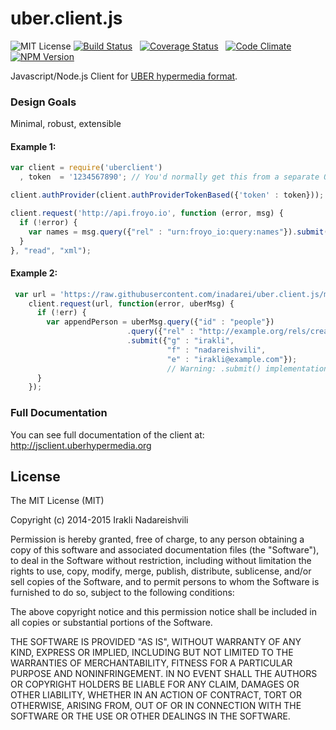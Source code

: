 uber.client.js
==============

![MIT License](https://img.shields.io/npm/l/uberclient.svg?style=flat)
[![Build Status](https://travis-ci.org/inadarei/uber.client.js.svg?branch=master)](https://travis-ci.org/inadarei/uber.client.js) &nbsp;
[![Coverage Status](https://coveralls.io/repos/inadarei/uber.client.js/badge.png?branch=master)](https://coveralls.io/r/inadarei/uber.client.js?branch=master) &nbsp;
[![Code Climate](https://codeclimate.com/github/inadarei/uber.client.js/badges/gpa.svg)](https://codeclimate.com/github/inadarei/uber.client.js) &nbsp;
[![NPM Version](https://img.shields.io/npm/v/uberclient.svg)](https://www.npmjs.org/package/uberclient) &nbsp;


Javascript/Node.js Client for [UBER hypermedia format](http://uberhypermedia.org).

### Design Goals
Minimal, robust, extensible

#### Example 1:

```javascript
var client = require('uberclient')
  , token  = '1234567890'; // You'd normally get this from a separate OAuth2 workflow

client.authProvider(client.authProviderTokenBased({'token' : token}));

client.request('http://api.froyo.io', function (error, msg) {
  if (!error) {
    var names = msg.query({"rel" : "urn:froyo_io:query:names"}).submit({"m" : "male"});
  }
}, "read", "xml");
```

#### Example 2:

```javascript
 var url = 'https://raw.githubusercontent.com/inadarei/uber.client.js/master/test/fixtures/uber-sample.json';
    client.request(url, function(error, uberMsg) {
      if (!err) {
        var appendPerson = uberMsg.query({"id" : "people"})
                          .query({"rel" : "http://example.org/rels/create"})
                          .submit({"g" : "irakli",
                                   "f" : "nadareishvili",
                                   "e" : "irakli@example.com"});
                                   // Warning: .submit() implementation is in progress.
      }
    });
```

### Full Documentation

You can see full documentation of the client at: http://jsclient.uberhypermedia.org

## License

The MIT License (MIT)

Copyright (c) 2014-2015 Irakli Nadareishvili

Permission is hereby granted, free of charge, to any person obtaining a copy
of this software and associated documentation files (the "Software"), to deal
in the Software without restriction, including without limitation the rights
to use, copy, modify, merge, publish, distribute, sublicense, and/or sell
copies of the Software, and to permit persons to whom the Software is
furnished to do so, subject to the following conditions:

The above copyright notice and this permission notice shall be included in all
copies or substantial portions of the Software.

THE SOFTWARE IS PROVIDED "AS IS", WITHOUT WARRANTY OF ANY KIND, EXPRESS OR
IMPLIED, INCLUDING BUT NOT LIMITED TO THE WARRANTIES OF MERCHANTABILITY,
FITNESS FOR A PARTICULAR PURPOSE AND NONINFRINGEMENT. IN NO EVENT SHALL THE
AUTHORS OR COPYRIGHT HOLDERS BE LIABLE FOR ANY CLAIM, DAMAGES OR OTHER
LIABILITY, WHETHER IN AN ACTION OF CONTRACT, TORT OR OTHERWISE, ARISING FROM,
OUT OF OR IN CONNECTION WITH THE SOFTWARE OR THE USE OR OTHER DEALINGS IN THE
SOFTWARE.

